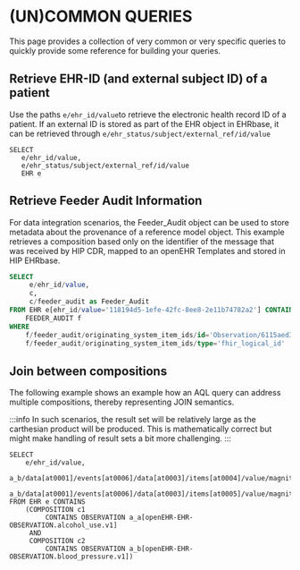 # (UN)COMMON QUERIES

This page provides a collection of very common or very specific queries to quickly provide some reference for building your queries.

## Retrieve EHR-ID (and external subject ID) of a patient
Use the paths `e/ehr_id/value`to retrieve the electronic health record ID of a patient. If an external ID is stored as part of the EHR object in EHRbase, it can be retrieved through `e/ehr_status/subject/external_ref/id/value`

```
SELECT
   e/ehr_id/value,
   e/ehr_status/subject/external_ref/id/value
   EHR e
```

## Retrieve Feeder Audit Information

For data integration scenarios, the Feeder_Audit object can be used to store metadata about the provenance of a reference model object. This example retrieves a composition based only on the identifier of the message that was received by HIP CDR, mapped to an openEHR Templates and stored in HIP EHRbase.

```sql
SELECT
     e/ehr_id/value,
     c,
     c/feeder_audit as Feeder_Audit
FROM EHR e[ehr_id/value='118194d5-1efe-42fc-8ee8-2e11b74782a2'] CONTAINS
    FEEDER_AUDIT f
WHERE
    f/feeder_audit/originating_system_item_ids/id='Observation/6115aed3-8b17-42ce-97d5-67e25b02a702/_history/1' AND
    f/feeder_audit/originating_system_item_ids/type='fhir_logical_id'
```

## Join between compositions

The following example shows an example how an AQL query can address multiple compositions, thereby representing JOIN semantics. 

:::info
In such scenarios, the result set will be relatively large as the carthesian product will be produced. This is mathematically correct but might make handling of result sets a bit more challenging.
:::

```
SELECT
    e/ehr_id/value,
    a_b/data[at0001]/events[at0006]/data[at0003]/items[at0004]/value/magnitude,
    a_b/data[at0001]/events[at0006]/data[at0003]/items[at0005]/value/magnitude
FROM EHR e CONTAINS
    (COMPOSITION c1
         CONTAINS OBSERVATION a_a[openEHR-EHR-OBSERVATION.alcohol_use.v1]
     AND
     COMPOSITION c2
         CONTAINS OBSERVATION a_b[openEHR-EHR-OBSERVATION.blood_pressure.v1])
```
